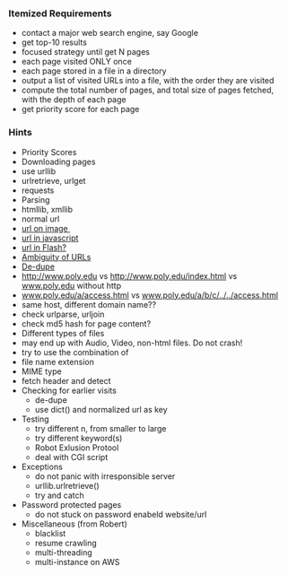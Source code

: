 ### Itemized Requirements
* contact a major web search engine, say Google
* get top-10 results
* focused strategy until get N pages
* each page visited ONLY once
* each page stored in a file in a directory
* output a list of visited URLs into a file, with the order they are visited
* compute the total number of pages, and total size of pages fetched, with the depth of each page
* get priority score for each page

### Hints
* Priority Scores
* Downloading pages
 * use urllib
 * urlretrieve, urlget
 * requests
* Parsing
 * htmllib, xmllib
 * normal url <a href>
 * url on image <img>
 * url in javascript
 * url in Flash?
* Ambiguity of URLs
 * De-dupe
 * http://www.poly.edu vs http://www.poly.edu/index.html vs www.poly.edu without http
 * www.poly.edu/a/access.html vs www.poly.edu/a/b/c/../../access.html
 * same host, different domain name??
 * check urlparse, urljoin
 * check md5 hash for page content?
* Different types of files
 * may end up with Audio, Video, non-html files. Do not crash!
 * try to use the combination of 
  * file name extension
  * MIME type
  * fetch header and detect
* Checking for earlier visits
  * de-dupe
  * use dict() and normalized url as key
* Testing
  * try different n, from smaller to large
  * try different keyword(s)
  * Robot Exlusion Protool
  * deal with CGI script
* Exceptions
  * do not panic with irresponsible server
  * urllib.urlretrieve()
  * try and catch
* Password protected pages
  * do not stuck on password enabeld website/url
* Miscellaneous (from Robert)
  * blacklist
  * resume crawling
  * multi-threading
  * multi-instance on AWS

